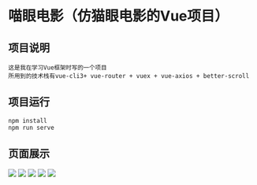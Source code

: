 # 喵眼电影（仿猫眼电影的Vue项目）

## 项目说明
```
这是我在学习Vue框架时写的一个项目
所用到的技术栈有vue-cli3+ vue-router + vuex + vue-axios + better-scroll
```


## 项目运行
```
npm install
npm run serve
```

## 页面展示
![](https://github.com/shangchou-929/weixin-emarket/raw/master/mydemo/demo1.png)
![](https://github.com/shangchou-929/weixin-emarket/raw/master/mydemo/demo2.png)
![](https://github.com/shangchou-929/weixin-emarket/raw/master/mydemo/demo3.png)
![](https://github.com/shangchou-929/weixin-emarket/raw/master/mydemo/demo4.png)
![](https://github.com/shangchou-929/weixin-emarket/raw/master/mydemo/demo5.png)
